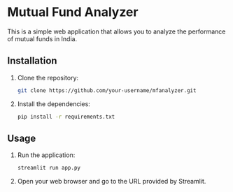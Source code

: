 # Mutual Fund Analyzer

This is a simple web application that allows you to analyze the performance of mutual funds in India.

## Installation

1. Clone the repository:
   ```bash
   git clone https://github.com/your-username/mfanalyzer.git
   ```
2. Install the dependencies:
   ```bash
   pip install -r requirements.txt
   ```

## Usage

1. Run the application:
   ```bash
   streamlit run app.py
   ```
2. Open your web browser and go to the URL provided by Streamlit.
